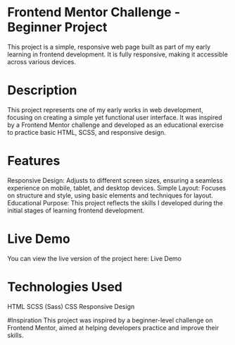 
# Frontend Mentor Challenge - Beginner Project
This project is a simple, responsive web page built as part of my early learning in frontend development. It is fully responsive, making it accessible across various devices.

# Description
This project represents one of my early works in web development, focusing on creating a simple yet functional user interface. It was inspired by a Frontend Mentor challenge and developed as an educational exercise to practice basic HTML, SCSS, and responsive design.

# Features
Responsive Design: Adjusts to different screen sizes, ensuring a seamless experience on mobile, tablet, and desktop devices.
Simple Layout: Focuses on structure and style, using basic elements and techniques for layout.
Educational Purpose: This project reflects the skills I developed during the initial stages of learning frontend development.

# Live Demo
You can view the live version of the project here: Live Demo

# Technologies Used
HTML
SCSS (Sass)
CSS
Responsive Design

#Inspiration
This project was inspired by a beginner-level challenge on Frontend Mentor, aimed at helping developers practice and improve their skills.
